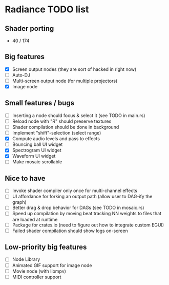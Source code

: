 Radiance TODO list
==================

Shader porting
--------------

* 40 / 174

Big features
------------

* [X] Screen output nodes (they are sort of hacked in right now)
* [ ] Auto-DJ
* [ ] Multi-screen output node (for multiple projectors)
* [X] Image node

Small features / bugs
---------------------

* [ ] Inserting a node should focus & select it (see TODO in main.rs)
* [ ] Reload node with "R" should preserve textures
* [ ] Shader compilation should be done in background
* [ ] Implement "shift"-selection (select range)
* [X] Compute audio levels and pass to effects
* [ ] Bouncing ball UI widget
* [X] Spectrogram UI widget
* [X] Waveform UI widget
* [ ] Make mosaic scrollable

Nice to have
------------

* [ ] Invoke shader compiler only once for multi-channel effects
* [ ] UI affordance for forking an output path (allow user to DAG-ify the graph)
* [ ] Better drag & drop behavior for DAGs (see TODO in mosaic.rs)
* [ ] Speed up compilation by moving beat tracking NN weights to files that are loaded at runtime
* [ ] Package for crates.io (need to figure out how to integrate custom EGUI)
* [ ] Failed shader compilation should show logs on-screen

Low-priority big features
-------------------------

* [ ] Node Library
* [ ] Animated GIF support for image node
* [ ] Movie node (with libmpv)
* [ ] MIDI controller support
